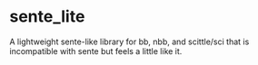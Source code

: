 # sente_lite
A lightweight sente-like library for bb, nbb, and scittle/sci that is incompatible with sente but feels a little like it.
